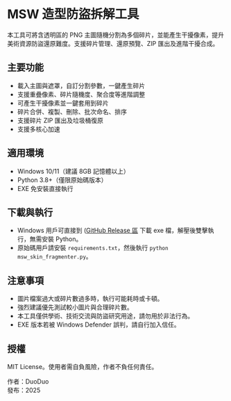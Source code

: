 # MSW 造型防盜拆解工具

本工具可將含透明區的 PNG 主圖隨機分割為多個碎片，並能產生干擾像素，提升美術資源防盜還原難度。支援碎片管理、還原預覽、ZIP 匯出及進階干擾合成。

## 主要功能

- 載入主圖與遮罩，自訂分割參數，一鍵產生碎片
- 支援重疊像素、碎片隨機度、聚合度等進階調整
- 可產生干擾像素並一鍵套用到碎片
- 碎片合併、複製、刪除、批次命名、排序
- 支援碎片 ZIP 匯出及垃圾桶復原
- 支援多核心加速

## 適用環境

- Windows 10/11（建議 8GB 記憶體以上）
- Python 3.8+（僅限原始碼版本）
- EXE 免安裝直接執行

## 下載與執行

- Windows 用戶可直接到 ([GitHub Release 區](https://github.com/duoduo-88/MSW-Skin-Fragmenter/releases/tag/v1.0.0](https://github.com/duoduo-88/MSW-Skin-Fragmenter/releases)) 下載 exe 檔，解壓後雙擊執行，無需安裝 Python。
- 原始碼用戶請安裝 `requirements.txt`，然後執行 `python msw_skin_fragmenter.py`。

## 注意事項

- 圖片檔案過大或碎片數過多時，執行可能耗時或卡頓。
- 強烈建議優先測試較小圖片與合理碎片數。
- 本工具僅供學術、技術交流與防盜研究用途，請勿用於非法行為。  
- EXE 版本若被 Windows Defender 誤判，請自行加入信任。

## 授權

MIT License。使用者需自負風險，作者不負任何責任。

作者：DuoDuo  
發布：2025
